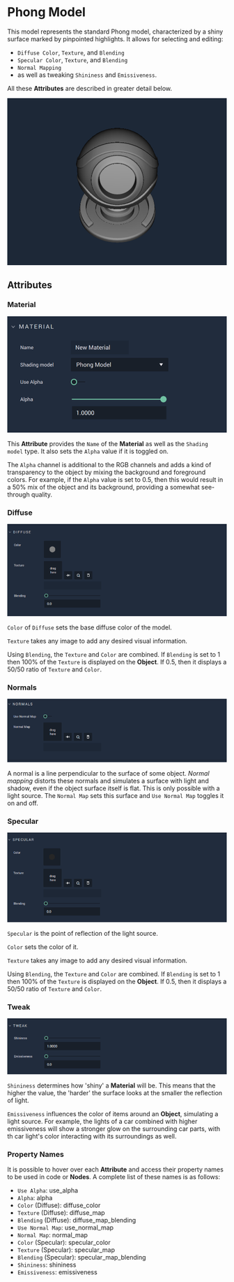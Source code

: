 # Phong Model 

This model represents the standard Phong model, characterized by a shiny surface marked by pinpointed highlights. It allows for selecting and editing: 

* `Diffuse Color`, `Texture`, and `Blending`  
* `Specular Color`, `Texture`, and `Blending` 
* `Normal Mapping` 
* as well as tweaking `Shininess` and `Emissiveness`.

All these **Attributes** are described in greater detail below.



![](../../.gitbook/assets/phongmodel1.png)

## Attributes

### Material
![Material](../../.gitbook/assets/phongmodelmat1.png)

This **Attribute** provides the `Name` of the **Material** as well as the `Shading model` type. It also sets the `Alpha` value if it is toggled on. 

The `Alpha` channel is additional to the RGB channels and adds a kind of transparency to the object by mixing the background and foreground colors. For example, if the `Alpha` value is set to 0.5, then this would result in a 50% mix of the object and its background, providing a somewhat see-through quality. 

### Diffuse
![Diffuse](../../.gitbook/assets/phongmodel3.png)

`Color` of `Diffuse` sets the base diffuse color of the model. 

`Texture` takes any image to add any desired visual information. 

Using `Blending`, the `Texture` and `Color` are combined. If `Blending` is set to 1 then 100% of the `Texture` is displayed on the **Object**. If 0.5, then it displays a 50/50 ratio of `Texture` and `Color`. 


### Normals
![Normals](../../.gitbook/assets/phongmodel4.png)

A normal is a line perpendicular to the surface of some object. *Normal mapping* distorts these normals and simulates a surface with light and shadow, even if the object surface itself is flat. This is only possible with a light source. The `Normal Map` sets this surface and `Use Normal Map` toggles it on and off. 


### Specular
![Specular](../../.gitbook/assets/phongmodel5.png)

`Specular` is the point of reflection of the light source. 

`Color` sets the color of it. 

`Texture` takes any image to add any desired visual information.

 Using `Blending`, the `Texture` and `Color` are combined. If `Blending` is set to 1 then 100% of the `Texture` is displayed on the **Object**. If 0.5, then it displays a 50/50 ratio of `Texture` and `Color`. 

### Tweak
![Tweak](../../.gitbook/assets/phongmodel6.png)

`Shininess` determines how 'shiny' a **Material** will be. This means that the higher the value, the 'harder' the surface looks at the smaller the reflection of light. 

`Emissiveness` influences the  color of items around an **Object**, simulating a light source. For example, the lights of a car combined with higher emissiveness will show a stronger glow on the surrounding car parts, with th car light's color interacting with its surroundings as well. 

### Property Names

It is possible to hover over each **Attribute** and access their property names to be used in code or **Nodes**. A complete list of these names is as follows:

* `Use Alpha`: use_alpha
* `Alpha`: alpha
* `Color` (Diffuse): diffuse_color
* `Texture` (Diffuse): diffuse_map
* `Blending` (Diffuse): diffuse_map_blending
* `Use Normal Map`: use_normal_map
* `Normal Map`: normal_map
* `Color` (Specular): specular_color
* `Texture` (Specular): specular_map
* `Blending` (Specular): specular_map_blending
* `Shininess`: shininess
* `Emissiveness`: emissiveness